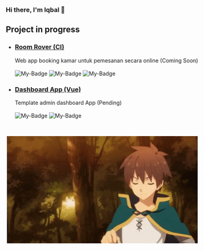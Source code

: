 ### Hi there, I'm Iqbal 👋

## Project in progress
- ### [Room Rover (CI)](https://github.com/balramadan/roomrover)
    Web app booking kamar untuk pemesanan secara online (Coming Soon)<br><br>
    ![My-Badge](https://badgen.net/github/last-commit/balramadan/roomrover?color=green)
    ![My-Badge](https://badgen.net/github/commits/balramadan/roomrover?color=green)
    ![My-Badge](https://badgen.net/github/contributors/balramadan/roomrover?color=red)
- ### [Dashboard App (Vue)](https://github.com/balramadan/admin-dashboard)
    Template admin dashboard App (Pending)<br><br>
    ![My-Badge](https://badgen.net/github/commits/balramadan/admin-dashboard?color=green)
    ![My-Badge](https://badgen.net/github/contributors/balramadan/admin-dashboard?color=red)

<br>
<p align="center"><img src="https://raw.githubusercontent.com/balramadan/balramadan/main/nice-bakuretsu.gif" /></p>
<!--
**balramadan/balramadan** is a ✨ _special_ ✨ repository because its `README.md` (this file) appears on your GitHub profile.

Here are some ideas to get you started:

- 🔭 I’m currently working on ...
- 🌱 I’m currently learning ...
- 👯 I’m looking to collaborate on ...
- 🤔 I’m looking for help with ...
- 💬 Ask me about ...
- 📫 How to reach me: ...
- 😄 Pronouns: ...
- ⚡ Fun fact: ...
-->
